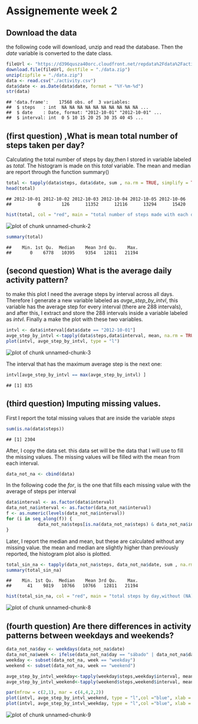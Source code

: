Assignemente week 2 
===================
## Download the data

the following code will download, unzip and read the database. Then the *date* variable is converted to the date class.

```r
fileUrl <- "https://d396qusza40orc.cloudfront.net/repdata%2Fdata%2Factivity.zip"
download.file(fileUrl, destfile = "./data.zip")
unzip(zipfile = "./data.zip")
data <- read.csv("./activity.csv")
data$date <- as.Date(data$date, format = "%Y-%m-%d")
str(data)
```

```
## 'data.frame':	17568 obs. of  3 variables:
##  $ steps   : int  NA NA NA NA NA NA NA NA NA NA ...
##  $ date    : Date, format: "2012-10-01" "2012-10-01" ...
##  $ interval: int  0 5 10 15 20 25 30 35 40 45 ...
```
## (first question) ,What is mean total number of steps taken per day?

Calculating the total number of steps by day,then I stored in variable labeled as *total*. The histogram is made on this *total* variable. The mean and median are report through the function summary()


```r
total <- tapply(data$steps, data$date, sum , na.rm = TRUE, simplify = TRUE)
head(total)
```

```
## 2012-10-01 2012-10-02 2012-10-03 2012-10-04 2012-10-05 2012-10-06 
##          0        126      11352      12116      13294      15420
```

```r
hist(total, col = "red", main = "total number of steps made with each day", xlab = "steps", ylab = "Number of days")
```

![plot of chunk unnamed-chunk-2](figure/unnamed-chunk-2-1.png)

```r
summary(total)
```

```
##    Min. 1st Qu.  Median    Mean 3rd Qu.    Max. 
##       0    6778   10395    9354   12811   21194
```

## (second question) What is the average daily activity pattern?

to make this plot I need the average steps by interval across all days. Therefore I generate a new variable labeled as *avge_step_by_intvl*, this variable has the average step for every interval (there are 288 intervals), and after this, I extract and store the 288 intervals inside a variable labeled as *intvl*. Finally a make the plot with these two variables.

```r
intvl <- data$interval[data$date == "2012-10-01"]
avge_step_by_intvl <-tapply(data$steps,data$interval, mean, na.rm = TRUE, simplify = TRUE)
plot(intvl, avge_step_by_intvl, type = "l")
```

![plot of chunk unnamed-chunk-3](figure/unnamed-chunk-3-1.png)


The interval that has the maximum average step is the next one:



```r
intvl[avge_step_by_intvl == max(avge_step_by_intvl) ]
```

```
## [1] 835
```
## (third question) Imputing missing values.
First I report the total missing values that are inside the variable *steps*

```r
sum(is.na(data$steps))
```

```
## [1] 2304
```
After, I copy the data set. this data set will be the data that I will use to fill the missing values. The missing values will be filled with the mean from each interval.

```r
data_not_na <- cbind(data)
```

In the following code the *for*, is the one that fills each missing value with the average of steps per interval

```r
data$interval <- as.factor(data$interval)
data_not_na$interval <- as.factor(data_not_na$interval)
f <- as.numeric(levels(data_not_na$interval))
for (i in seq_along(f)) {
            data_not_na$steps[is.na(data_not_na$steps) & data_not_na$interval == f[i]] <- mean(data_not_na$steps[data_not_na$interval==f[i]], na.rm = TRUE)
}
```
Later, I report the median and mean, but these are calculated without any missing value. the mean and median are slightly higher than previously reported, the histogram plot also is plotted.

```r
total_sin_na <- tapply(data_not_na$steps, data_not_na$date, sum , na.rm = TRUE, simplify = TRUE)
summary(total_sin_na)
```

```
##    Min. 1st Qu.  Median    Mean 3rd Qu.    Max. 
##      41    9819   10766   10766   12811   21194
```

```r
hist(total_sin_na, col = "red", main = "total steps by day,without (NA) missing values", xlab = "total steps", ylab = "day")
```

![plot of chunk unnamed-chunk-8](figure/unnamed-chunk-8-1.png)

## (fourth question) Are there differences in activity patterns between weekdays and weekends?


```r
data_not_na$day <- weekdays(data_not_na$date)
data_not_na$week <- ifelse(data_not_na$day == "sábado" | data_not_na$day == "domingo", "weekend", "weekday" )
weekday <- subset(data_not_na, week == "weekday")
weekend <- subset(data_not_na, week == "weekend")

avge_step_by_intvl_weekday<-tapply(weekday$steps,weekday$interval, mean, simplify = TRUE)
avge_step_by_intvl_weekend<-tapply(weekend$steps,weekend$interval, mean, simplify = TRUE)

par(mfrow = c(2,1), mar = c(4,4,2,2))
plot(intvl, avge_step_by_intvl_weekend, type = "l",col ="blue", xlab = "", ylab = "Number of steps", main = "weekend")
plot(intvl, avge_step_by_intvl_weekday, type = "l",col ="blue", xlab = "interval", ylab = "Number of steps", main = "weekday")
```

![plot of chunk unnamed-chunk-9](figure/unnamed-chunk-9-1.png)









